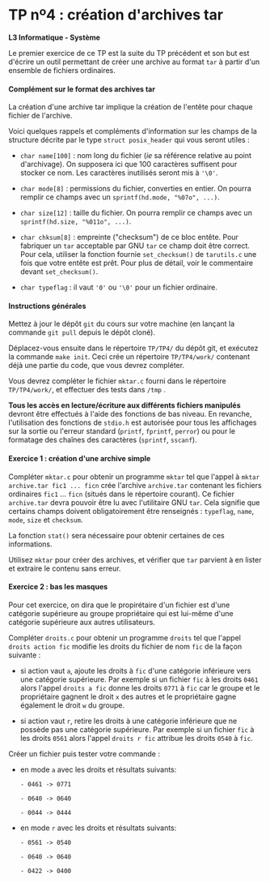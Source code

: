 TP nº4 : création d'archives tar
=====================

**L3 Informatique - Système**

Le premier exercice de ce TP est la suite du TP précédent et son but est d'écrire un outil permettant de créer une archive au format `tar` à partir d'un ensemble de fichiers ordinaires.

#### Complément sur le format des archives tar

La création d'une archive tar implique la création de l'entête pour chaque fichier de l'archive.

Voici quelques rappels et compléments d'information sur les champs de la structure décrite par le type `struct posix_header` qui vous seront utiles :

  - `char name[100]` : nom long du fichier (_ie_ sa référence relative au point d'archivage). On supposera ici que 100 caractères suffisent pour stocker ce nom. Les caractères inutilisés seront mis à `'\0'`.

  - `char mode[8]` : permissions du fichier, converties en entier. On pourra remplir ce champs avec un `sprintf(hd.mode, "%07o", ...)`.
  
  - `char size[12]` : taille du fichier. On pourra remplir ce champs avec un `sprintf(hd.size, "%011o", ...)`.
  
  - `char chksum[8]` : empreinte ("checksum") de ce bloc entête. Pour fabriquer un `tar` acceptable par GNU `tar` ce champ doit être correct. Pour cela, utiliser la fonction fournie `set_checksum()` de `tarutils.c` une fois que votre entête est prêt. Pour plus de détail, voir le commentaire devant `set_checksum()`.

  - `char typeflag` : il vaut `'0'` ou `'\0'` pour un fichier ordinaire.
 
  <!-- - `char magic[6]` : pour le format de `tar` que l'on utilise ici, ce champ devra être mis à `"ustar"` (vous pouvez utiliser la macro `TMAGIC` définie dans `tarutils.h` et valant `"ustar"`), et le champ suivant `version` être à `"00"` (sans terminateur). -->


#### Instructions générales

Mettez à jour le dépôt `git` du cours sur votre machine (en lançant la commande `git pull` depuis le dépôt cloné).

Déplacez-vous ensuite dans le répertoire `TP/TP4/` du dépôt git, et exécutez la commande `make init`.
Ceci crée un répertoire `TP/TP4/work/` contenant déjà une partie du code, que vous devrez compléter.

Vous devrez compléter le fichier `mktar.c` fourni dans le répertoire `TP/TP4/work/`, et effectuer des tests dans `/tmp` .

**Tous les accès en lecture/écriture aux différents fichiers manipulés**
devront être effectués à l'aide des fonctions de bas niveau. En revanche,
l'utilisation des fonctions de `stdio.h` est autorisée pour tous les
affichages sur la sortie ou l'erreur standard (`printf`, `fprintf`,
`perror`) ou pour le formatage des chaînes des caractères (`sprintf`,
`sscanf`). 


#### Exercice 1 : création d'une archive simple

Compléter `mktar.c` pour obtenir un programme `mktar` tel que l'appel à `mktar archive.tar fic1 ... ficn` crée l'archive `archive.tar` contenant les fichiers ordinaires `fic1` ... `ficn` (situés dans le répertoire courant). Ce fichier `archive.tar` devra pouvoir être lu avec l'utilitaire GNU `tar`. Cela signifie que certains champs doivent obligatoirement être renseignés : `typeflag`, `name`, `mode`, `size` et `checksum`. 

La fonction `stat()` sera nécessaire pour obtenir certaines de ces informations.

Utilisez `mktar` pour créer des archives, et vérifier que `tar` parvient à en lister et extraire le contenu sans erreur.

#### Exercice 2 : bas les masques

Pour cet exercice, on dira que le propirétaire d'un fichier est d'une catégorie supérieure au groupe propriétaire qui est lui-même d'une catégorie supérieure aux autres utilisateurs.

Compléter `droits.c` pour obtenir un programme `droits` tel que l'appel `droits action fic`  modifie les droits du fichier de nom `fic` de la façon suivante :

  - si action vaut `a`, ajoute les droits à `fic`  d'une catégorie inférieure vers une catégorie
  supérieure. Par exemple si un fichier `fic` à les droits `0461`  alors l'appel `droits a fic`
  donne les droits `0771` à `fic` car le groupe et le propriétaire gagnent le droit `x` des autres
  et le propriétaire gagne également le droit `w` du groupe.

  - si action vaut `r`, retire les droits  à une catégorie inférieure que ne possède pas
  une catégorie supérieure. Par exemple si un fichier `fic` à les droits `0561`  alors l'appel
  `droits r fic`  attribue les droits `0540` à `fic`.


Créer un fichier puis tester votre commande :

  - en mode `a` avec les droits et résultats suivants:

		- 0461 -> 0771

		- 0640 -> 0640

		- 0044 -> 0444

  - en mode `r` avec les droits et résultats suivants:

		- 0561 -> 0540

		- 0640 -> 0640

		- 0422 -> 0400
